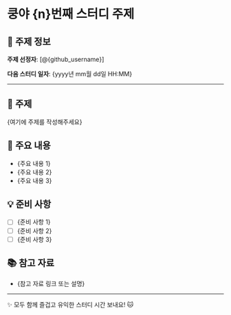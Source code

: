 # 쿵야 {n}번째 스터디 주제

## 📌 주제 정보

**주제 선정자**: [@{github_username}]

**다음 스터디 일자**: {yyyy년 mm월 dd일 HH:MM}

---

## 🎯 주제

{여기에 주제를 작성해주세요}

## 📝 주요 내용

- {주요 내용 1}
- {주요 내용 2}
- {주요 내용 3}

## 💡 준비 사항

- [ ] {준비 사항 1}
- [ ] {준비 사항 2}
- [ ] {준비 사항 3}

## 📚 참고 자료

- {참고 자료 링크 또는 설명}

---

✨ 모두 함께 즐겁고 유익한 스터디 시간 보내요! 🐱